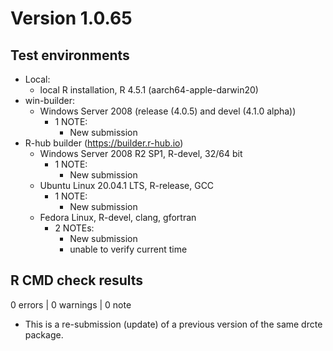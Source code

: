 # Version 1.0.65


## Test environments
* Local:
  - local R installation, R 4.5.1 (aarch64-apple-darwin20)
* win-builder:
  - Windows Server 2008 (release (4.0.5) and devel (4.1.0 alpha))
    - 1 NOTE:
      * New submission
* R-hub builder (https://builder.r-hub.io)
  - Windows Server 2008 R2 SP1, R-devel, 32/64 bit
    - 1 NOTE:
      * New submission
  - Ubuntu Linux 20.04.1 LTS, R-release, GCC
    - 1 NOTE:
      * New submission
  - Fedora Linux, R-devel, clang, gfortran
    - 2 NOTEs:
      * New submission
      * unable to verify current time

## R CMD check results

0 errors | 0 warnings | 0 note

* This is a re-submission (update) of a previous version of the same drcte package.

